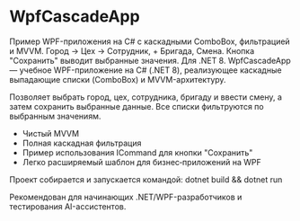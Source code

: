 # WpfCascadeApp
Пример WPF-приложения на C# с каскадными ComboBox, фильтрацией и MVVM.  Город → Цех → Сотрудник, + Бригада, Смена. Кнопка "Сохранить" выводит выбранные значения. Для .NET 8.
WpfCascadeApp — учебное WPF-приложение на C# (.NET 8), реализующее каскадные выпадающие списки (ComboBox) и MVVM-архитектуру.

Позволяет выбрать город, цех, сотрудника, бригаду и ввести смену, а затем сохранить выбранные данные. Все списки фильтруются по выбранным значениям.

- Чистый MVVM
- Полная каскадная фильтрация
- Пример использования ICommand для кнопки "Сохранить"
- Легко расширяемый шаблон для бизнес‑приложений на WPF

Проект собирается и запускается командой:
dotnet build && dotnet run

Рекомендован для начинающих .NET/WPF-разработчиков и тестирования AI-ассистентов.
